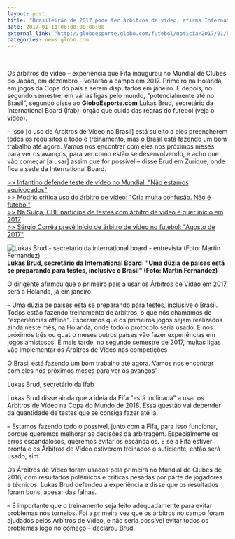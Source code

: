 ```yaml
---
layout: post
title: "Brasileirão de 2017 pode ter árbitros de vídeo, afirma International Board"
date: 2017-01-11T06:00:00+00:00
external_link: "http://globoesporte.globo.com/futebol/noticia/2017/01/brasileirao-de-2017-pode-ter-arbitros-de-video-afirma-international-board.html"
categories: news globo.com
---
```

&nbsp;

Os árbitros de vídeo – experiência que Fifa inaugurou no Mundial de Clubes do Japão, em dezembro – voltarão a campo em 2017. Primeiro na Holanda, em jogos da Copa do país a serem disputados em janeiro. E depois, no segundo semestre, em várias ligas pelo mundo, "potencialmente até no Brasil", segundo disse ao **GloboEsporte.com** Lukas Brud, secretário da International Board (Ifab), órgão que cuida das regras do futebol (veja o vídeo).  
  
–&nbsp;Isso [o uso de Árbitros de Vídeo no Brasil] está sujeito a eles preencherem todos os requisitos e todo o treinamento, mas o Brasil está fazendo um bom trabalho até agora. Vamos nos encontrar com eles nos próximos meses para ver os avanços, para ver como estão se desenvolvendo, e acho que vão começar [a usar] assim que for possível&nbsp;– disse Brud em Zurique, onde fica a sede da International Board.

[\>\> Infantino defende teste de vídeo no Mundial: "Não estamos equivocados"](http://globoesporte.globo.com/futebol/mundial-de-clubes/noticia/2016/12/infantino-defende-teste-de-video-no-mundial-nao-estamos-equivocados.html)  
[\>\> Modric critica uso do árbitro de vídeo: "Cria muita confusão. Não é futebol"](http://globoesporte.globo.com/futebol/mundial-de-clubes/noticia/2016/12/modric-critica-uso-do-arbitro-de-video-cria-muita-confusao-nao-e-futebol.html)  
[\>\> Na Suíça, CBF participa de testes com árbitro de vídeo e quer início em 2017](http://globoesporte.globo.com/futebol/noticia/2016/10/na-suica-cbf-participa-de-destes-com-arbitro-de-video-e-quer-inicio-em-2017.html)  
[\>\> Sérgio Corrêa prevê início de árbitro de vídeo no futebol: "Agosto de 2017"](http://sportv.globo.com/site/programas/ta-na-area/noticia/2016/10/sergio-correa-preve-inicio-de-arbitro-de-video-no-futebol-agosto-de-2017.html)

 ![Lukas Brud - secretário da international board - entrevista (Foto: Martin Fernandez)](http://s2.glbimg.com/BRno78BA5UPVIyl7gTMe8Ww6L3M=/0x130:1280x960/690x447/s.glbimg.com/es/ge/f/original/2015/09/24/img_0980.jpg " Lukas Brud - secretário da international board - entrevista (Foto: Martin Fernandez)") **Lukas Brud, secretário da International Board: "Uma dúzia de países está se preparando para testes, inclusive o Brasil" (Foto: Martín Fernandez)**

O dirigente afirmou que o primeiro país a usar os Árbitros de Vídeo em 2017 será a Holanda, já em janeiro.&nbsp;

–&nbsp;Uma dúzia de países está se preparando para testes, inclusive o Brasil. Todos estão fazendo treinamento de árbitros, o que nós chamamos de "experiências offline". Esperamos que os primeiros jogos sejam realizados ainda neste mês, na Holanda, onde todo o protocolo seria usado. E nos próximos três ou quatro meses outros países vão fazer experiências em jogos amistosos. E mais tarde, no segundo semestre de 2017, muitas ligas vão implementar os Árbitros de Vídeo nas competições

O Brasil está fazendo um bom trabalho até agora. Vamos nos encontrar com eles nos próximos meses para ver os avanços"  

Lukas Brud, secretário da Ifab  

Lukas Brud disse ainda que a ideia da Fifa "está inclinada" a usar os Árbitros de Vídeo na Copa do Mundo de 2018. Essa questão vai depender da quantidade de testes que se consiga fazer até lá.  
  
–&nbsp;Estamos fazendo todo o possível, junto com a Fifa, para isso funcionar, porque queremos melhorar as decisões da arbitragem. Especialmente os erros escandalosos, queremos evitar os escândalos. E se a Fifa estiver pronta e os Árbitros de Vídeo estiverem treinados o suficiente, então será usado, sim.  
  
Os Árbitros de Vídeo foram usados pela primeira no Mundial de Clubes de 2016, com resultados polêmicos e críticas pesadas por parte de jogadores e técnicos. Lukas Brud defendeu a experiência e disse que os resultados foram bons, apesar das falhas.  
  
– É&nbsp;importante que o treinamento seja feito adequadamente para evitar problemas nos torneios. Foi a primeira vez que os árbitros no campo foram ajudados pelos Árbitros de Vídeo, e não seria possível evitar todos os problemas logo no começo&nbsp;– declarou Brud.

